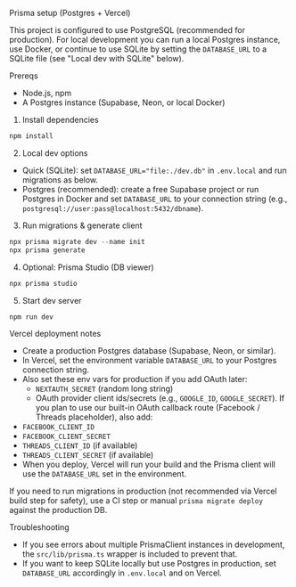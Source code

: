 Prisma setup (Postgres + Vercel)

This project is configured to use PostgreSQL (recommended for production). For local development you can run a local Postgres instance, use Docker, or continue to use SQLite by setting the `DATABASE_URL` to a SQLite file (see "Local dev with SQLite" below).

Prereqs
- Node.js, npm
- A Postgres instance (Supabase, Neon, or local Docker)

1) Install dependencies

```powershell
npm install
```

2) Local dev options

- Quick (SQLite): set `DATABASE_URL="file:./dev.db"` in `.env.local` and run migrations as below.
- Postgres (recommended): create a free Supabase project or run Postgres in Docker and set `DATABASE_URL` to your connection string (e.g., `postgresql://user:pass@localhost:5432/dbname`).

3) Run migrations & generate client

```powershell
npx prisma migrate dev --name init
npx prisma generate
```

4) Optional: Prisma Studio (DB viewer)

```powershell
npx prisma studio
```

5) Start dev server

```powershell
npm run dev
```

Vercel deployment notes
- Create a production Postgres database (Supabase, Neon, or similar).
- In Vercel, set the environment variable `DATABASE_URL` to your Postgres connection string.
- Also set these env vars for production if you add OAuth later:
	- `NEXTAUTH_SECRET` (random long string)
	- OAuth provider client ids/secrets (e.g., `GOOGLE_ID`, `GOOGLE_SECRET`).
If you plan to use our built-in OAuth callback route (Facebook / Threads placeholder), also add:
- `FACEBOOK_CLIENT_ID`
- `FACEBOOK_CLIENT_SECRET`
- `THREADS_CLIENT_ID` (if available)
- `THREADS_CLIENT_SECRET` (if available)
- When you deploy, Vercel will run your build and the Prisma client will use the `DATABASE_URL` set in the environment.

If you need to run migrations in production (not recommended via Vercel build step for safety), use a CI step or manual `prisma migrate deploy` against the production DB.

Troubleshooting
- If you see errors about multiple PrismaClient instances in development, the `src/lib/prisma.ts` wrapper is included to prevent that.
- If you want to keep SQLite locally but use Postgres in production, set `DATABASE_URL` accordingly in `.env.local` and on Vercel.

